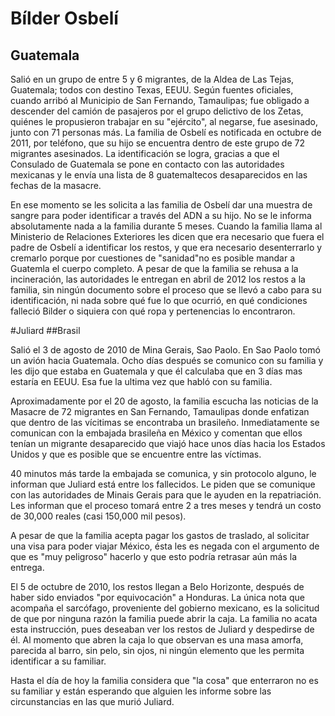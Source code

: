 # Bílder Osbelí
## Guatemala

<!--
<div class="video-wrapper">
  <... iframe code from vimeo ... >
</div>
-->


Salió en un grupo de entre 5 y 6 migrantes, de la Aldea de Las Tejas, Guatemala; todos con destino Texas, EEUU. Según fuentes oficiales, cuando arribó al Municipio de San Fernando, Tamaulipas; fue obligado a descender del camión de pasajeros por el grupo delictivo de los Zetas, quiénes le propusieron trabajar en su "ejército", al negarse, fue asesinado, junto con 71 personas más.
La familia de Osbelí es notificada en octubre de 2011, por teléfono, que su hijo se encuentra dentro de este grupo de 72 migrantes asesinados. La identificación se logra, gracias a que el Consulado de Guatemala se pone en contacto con las autoridades mexicanas y le envía una lista de 8 guatemaltecos desaparecidos en las fechas de la masacre. 

En ese momento se les solicita a las familia de Osbelí dar una muestra de sangre para poder identificar a través del ADN a su hijo. No se le informa absolutamente nada a la familia durante 5 meses. Cuando la familia llama al Ministerio de Relaciones Exteriores les dicen que era necesario que fuera el padre de Osbelí a identificar los restos, y que era necesario desenterrarlo y cremarlo porque por cuestiones de "sanidad"no es posible mandar a Guatemla el cuerpo completo. A pesar de que la familia se rehusa a la incineración, las autoridades le entregan en abril de 2012 los restos a la familia, sin ningún documento sobre el proceso que se llevó a cabo para su identificación, ni nada sobre qué fue lo que ocurrió, en qué condiciones falleció Bilder o siquiera con qué ropa y pertenencias lo encontraron.



#Juliard 
##Brasil


Salió el 3 de agosto de 2010 de Mina Gerais, Sao Paolo. En Sao Paolo tomó un avión hacia Guatemala. Ocho días después  se comunico con su familia y les dijo que estaba en Guatemala y que él calculaba que en 3 días mas estaría en EEUU. Esa fue la ultima vez que habló con su familia.

Aproximadamente por el 20 de agosto, la familia escucha las noticias de la Masacre de 72 migrantes en San Fernando, Tamaulipas donde enfatizan que dentro de las vícitimas se encontraba un brasileño. Inmediatamente se comunican con la embajada brasileña en México y comentan que ellos tenían un migrante desaparecido que viajó hace unos días hacia los Estados Unidos y que es posible que se encuentre entre las víctimas.

40 minutos más tarde la embajada se comunica, y sin protocolo alguno, le informan que Juliard está entre los fallecidos. Le piden que se comunique con las autoridades de Minais Gerais para que le ayuden en la repatriación. Les informan que el proceso tomará entre 2 a tres meses y tendrá un costo de 30,000 reales (casi 150,000 mil pesos).

A pesar de que la familia acepta pagar los gastos de traslado, al solicitar una visa para poder viajar México, ésta les es negada con el argumento de que es "muy peligroso" hacerlo y que esto podría retrasar aún más la entrega.

El 5 de octubre de 2010, los restos llegan a Belo Horizonte, después de haber sido enviados "por equivocación" a Honduras. La única nota que acompaña el sarcófago, proveniente del gobierno mexicano, es la solicitud de que por ninguna razón la familia puede abrir la caja. La familia no acata esta instrucción, pues deseaban ver los restos de Juliard y despedirse de él. Al momento que abren la caja lo que observan es una masa amorfa, parecida al barro, sin pelo, sin ojos, ni ningún elemento que les permita identificar a su familiar.

Hasta el día de hoy la familia considera que "la cosa" que enterraron no es su familiar y están esperando que alguien les informe sobre las circunstancias en las que murió Juliard.

